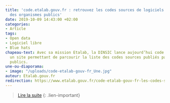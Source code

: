```yaml
---
title: 'code.etalab.gouv.fr : retrouvez les codes sources de logiciels publiés par
  des organismes publics'
date: 2019-10-09 14:43:00 +02:00
categories:
- Article
tags:
- Open data
- Logiciel libre
- Blue hats
chapeau-text: Avec sa mission Etalab, la DINSIC lance aujourd’hui code.etalab.gouv.fr,
  un site permettant de parcourir la liste des codes sources publiés par des organismes
  publics.
une-ou-diaporama:
- image: "/uploads/code-etalab-gouv-fr_Une.jpg"
auteur: Etalab.gouv.fr
redirection: https://www.etalab.gouv.fr/code-etalab-gouv-fr-les-codes-sources-de-logiciels-publies-par-des-organismes-publics
---
```


> [Lire la suite](https://www.etalab.gouv.fr/code-etalab-gouv-fr-les-codes-sources-de-logiciels-publies-par-des-organismes-publics)
{: .lien-important}
